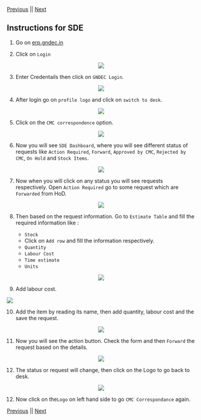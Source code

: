 [Previous](Hod.md) || [Next](Cmc_Official.md)

## Instructions for SDE


1. Go on [erp.gndec.in](https://erp.gndec.ac.in/)

2. Click on `Login`

<p align="center">
  <img src="Images/c1.png" />
</p>

3. Enter Credentails then click on `GNDEC Login`.

<p align="center">
  <img src="Images/h12.png" />
</p>

4. After login go on `profile logo` and click on `switch to desk`.

<p align="center">
  <img src="Images/s2.png" />
</p>


5. Click on the `CMC correspondence` option.

<p align="center">
  <img src="Images/s3.png" />
</p>

6. Now you will see `SDE Dashboard`, where you will see different status of requests like `Action Required`, `Forward`, `Approved by CMC`, `Rejected by CMC`, `On Hold` and `Stock Items`.

<p align="center">
  <img src="Images/s4.png" />
</p>

7. Now when you will click on any status you will see requests respectively. Open `Action Required` go to some request which are `Forwarded` from HoD.

<p align="center">
  <img src="Images/s5.png" />
</p>


8. Then based on the request information. Go to `Estimate Table` and fill the required information like :

   - `Stock`
   - Click on `Add row` and fill the information respectively.
   - `Quantity`
   - `Labour Cost`
   - `Time estimate`
   - `Units`

<p align="center">
  <img src="Images/s6.png" />
</p>
   
9. Add labour cost.
   <p align="center">
  <img src="Images/s7.png" />
</p>

10. Add the item by reading its name, then add quantity, labour cost and the save the request.

<p align="center">
  <img src="Images/s8.png" />
</p>

11. Now you will see the action button. Check the form and then `Forward` the request based on the details.

<p align="center">
  <img src="Images/s9.png" />
</p>

12. The status or request will change, then click on the Logo to go back to desk.

<p align="center">
  <img src="Images/s10.png" />
</p>


12. Now click on the`Logo` on left hand side to go `CMC Correspondance` again.

[Previous](Hod.md) || [Next](Cmc_Official.md)
